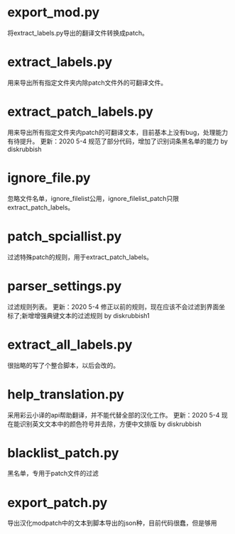 # export_mod.py

将extract_labels.py导出的翻译文件转换成patch。

# extract_labels.py

用来导出所有指定文件夹内除patch文件外的可翻译文件。

# extract_patch_labels.py

用来导出所有指定文件夹内patch的可翻译文本，目前基本上没有bug，处理能力有待提升。
更新：2020 5-4 规范了部分代码，增加了识别词条黑名单的能力 by diskrubbish

# ignore_file.py

忽略文件名单，ignore_filelist公用，ignore_filelist_patch只限extract_patch_labels。

# patch_spciallist.py

过滤特殊patch的规则，用于extract_patch_labels。


# parser_settings.py

过滤规则列表。
更新：2020 5-4 修正以前的规则，现在应该不会过滤到界面坐标了;新增增强典键文本的过滤规则 by diskrubbish1

# extract_all_labels.py

很拙略的写了个整合脚本，以后会改的。

# help_translation.py

采用彩云小译的api帮助翻译，并不能代替全部的汉化工作。
更新：2020 5-4 现在能识别英文文本中的颜色符号并去除，方便中文排版 by diskrubbish

# blacklist_patch.py

黑名单，专用于patch文件的过滤

# export_patch.py

导出汉化modpatch中的文本到脚本导出的json种，目前代码很蠢，但是够用